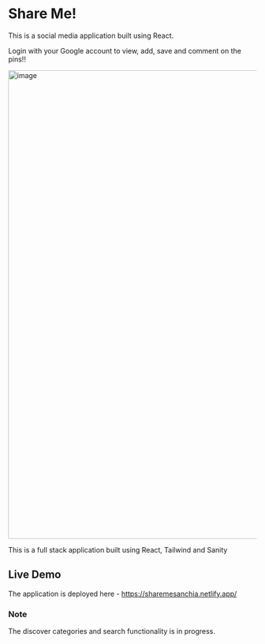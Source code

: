 # Share Me!
This is a social media application built using React.

Login with your Google account to view, add, save and comment on the pins!!

<img width="951" alt="image" src="https://user-images.githubusercontent.com/97026463/207165044-e2bdc024-c4b4-4f0c-9fa4-6317e535f684.png">

This is a full stack application built using React, Tailwind and Sanity

## Live Demo
The application is deployed here - https://sharemesanchia.netlify.app/

### Note
The discover categories and search functionality is in progress. 




